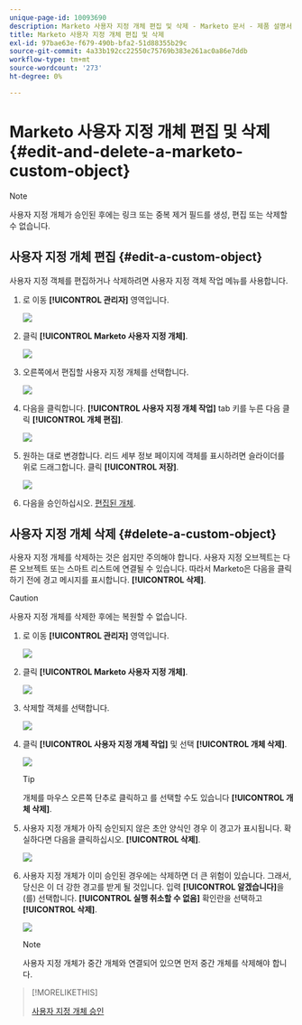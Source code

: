 ```yaml
---
unique-page-id: 10093690
description: Marketo 사용자 지정 개체 편집 및 삭제 - Marketo 문서 - 제품 설명서
title: Marketo 사용자 지정 개체 편집 및 삭제
exl-id: 97bae63e-f679-490b-bfa2-51d88355b29c
source-git-commit: 4a33b192cc22550c75769b383e261ac0a86e7ddb
workflow-type: tm+mt
source-wordcount: '273'
ht-degree: 0%

---
```


# Marketo 사용자 지정 개체 편집 및 삭제 {#edit-and-delete-a-marketo-custom-object}

>[!NOTE]
>
>사용자 지정 개체가 승인된 후에는 링크 또는 중복 제거 필드를 생성, 편집 또는 삭제할 수 없습니다.

## 사용자 지정 개체 편집 {#edit-a-custom-object}

사용자 지정 객체를 편집하거나 삭제하려면 사용자 지정 객체 작업 메뉴를 사용합니다.

1. 로 이동 **[!UICONTROL 관리자]** 영역입니다.

   ![](assets/edit-and-delete-a-marketo-custom-object-1.png)

1. 클릭 **[!UICONTROL Marketo 사용자 지정 개체]**.

   ![](assets/edit-and-delete-a-marketo-custom-object-2.png)

1. 오른쪽에서 편집할 사용자 지정 개체를 선택합니다.

   ![](assets/edit-and-delete-a-marketo-custom-object-3.png)

1. 다음을 클릭합니다. **[!UICONTROL 사용자 지정 개체 작업]** tab 키를 누른 다음 클릭 **[!UICONTROL 개체 편집]**.

   ![](assets/edit-and-delete-a-marketo-custom-object-4.png)

1. 원하는 대로 변경합니다. 리드 세부 정보 페이지에 객체를 표시하려면 슬라이더를 위로 드래그합니다. 클릭 **[!UICONTROL 저장]**.

   ![](assets/edit-and-delete-a-marketo-custom-object-5.png)

1. 다음을 승인하십시오. [편집된 개체](/help/marketo/product-docs/administration/marketo-custom-objects/approve-a-custom-object.md).

## 사용자 지정 개체 삭제 {#delete-a-custom-object}

사용자 지정 개체를 삭제하는 것은 쉽지만 주의해야 합니다. 사용자 지정 오브젝트는 다른 오브젝트 또는 스마트 리스트에 연결될 수 있습니다. 따라서 Marketo은 다음을 클릭하기 전에 경고 메시지를 표시합니다. **[!UICONTROL 삭제]**.

>[!CAUTION]
>
>사용자 지정 개체를 삭제한 후에는 복원할 수 없습니다.

1. 로 이동 **[!UICONTROL 관리자]** 영역입니다.

   ![](assets/edit-and-delete-a-marketo-custom-object-6.png)

1. 클릭 **[!UICONTROL Marketo 사용자 지정 개체]**.

   ![](assets/edit-and-delete-a-marketo-custom-object-7.png)

1. 삭제할 객체를 선택합니다.

   ![](assets/edit-and-delete-a-marketo-custom-object-8.png)

1. 클릭 **[!UICONTROL 사용자 지정 개체 작업]** 및 선택 **[!UICONTROL 개체 삭제]**.

   ![](assets/edit-and-delete-a-marketo-custom-object-9.png)

   >[!TIP]
   >
   >개체를 마우스 오른쪽 단추로 클릭하고 를 선택할 수도 있습니다 **[!UICONTROL 개체 삭제]**.

1. 사용자 지정 개체가 아직 승인되지 않은 초안 양식인 경우 이 경고가 표시됩니다. 확실하다면 다음을 클릭하십시오. **[!UICONTROL 삭제]**.

   ![](assets/edit-and-delete-a-marketo-custom-object-10.png)

1. 사용자 지정 개체가 이미 승인된 경우에는 삭제하면 더 큰 위험이 있습니다. 그래서, 당신은 이 더 강한 경고를 받게 될 것입니다. 입력 **[!UICONTROL 알겠습니다]**&#x200B;을(를) 선택합니다. **[!UICONTROL 실행 취소할 수 없음]** 확인란을 선택하고 **[!UICONTROL 삭제]**.

   ![](assets/edit-and-delete-a-marketo-custom-object-11.png)

   >[!NOTE]
   >
   >사용자 지정 개체가 중간 개체와 연결되어 있으면 먼저 중간 개체를 삭제해야 합니다.

>[!MORELIKETHIS]
>
>[사용자 지정 개체 승인](/help/marketo/product-docs/administration/marketo-custom-objects/approve-a-custom-object.md)
